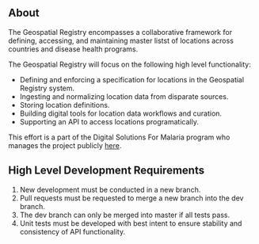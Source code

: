 ## About
The Geospatial Registry encompasses a collaborative framework for defining, accessing, and maintaining master listst of locations across countries and disease health programs. 

The Geospatial Registry will focus on the following high level functionality:
* Defining and enforcing a specification for locations in the Geospatial Registry system.
* Ingesting and normalizing location data from disparate sources.
* Storing location definitions.
* Building digital tools for location data workflows and curation.
* Supporting an API to access locations programatically.


This effort is a part of the Digital Solutions For Malaria program who manages the project publicly <a href="https://github.com/ds4me/ds4me-wiki/wiki" target="_blank">here</a>.

## High Level Development Requirements
1. New development must be conducted in a new branch.
2. Pull requests must be requested to merge a new branch into the dev branch. 
3. The dev branch can only be merged into master if all tests pass.
4. Unit tests must be developed with best intent to ensure stability and consistency of API functionality.
